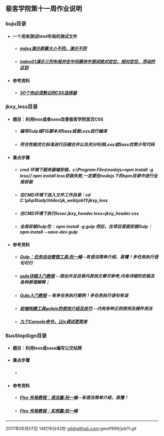 
 ## 极客学院第十一周作业说明
### buju目录 
- #### 一个用来测试html布局的测试文件
   - ##### [index演示屏幕大小不同，演示不同](https://github.com/gwolf999/job11/blob/master/buju/index.html)
   - ##### [index01演示三列布局并在中间模块中测试绝对定位、相对定位、浮动的区别](https://github.com/gwolf999/job11/blob/master/buju/index01.html)
- #### 参考资料
  - ##### [30个你必须熟记的CSS选择器](http://colobu.com/2015/03/10/the-30-css-selectors-you-must-memorize/) 
### jkxy_less目录
- #### 题目：利用less或者sass改善极客学院首页CSS
  - ##### 编写Gulp或FIS脚本对Sass或者Less进行编译
  - ##### 符合性能优化标准进行压缩合并以及充分利用Less或Sass优势少写代码
- #### 重点步骤
  - ##### cmd 环境下服务器端安装，c:\Program Files\nodejs>npm install -g less// *npm install less安装失败,一定要在nodejs下的npm目录中进行全局安装*

  - ##### 在CMD环境下进入文件工作目录：cd C:\phpStudy\htdoc\jk_web\job11\jkxy_less
  - ##### 在CMD环境下执行lessc jkxy_header.less>jkxy_header.css
  - ##### 全局安装Gulp包： npm install -g gulp  然后，在项目里面安装Gulp： npm install --save-dev gulp 
- #### 参考资料
  - ##### [Gulp：任务自动管理工具:阮一峰](http://javascript.ruanyifeng.com/tool/gulp.html)--有语法简单介绍，易懂！多任务执行语句可行
  - ##### [gulp详细入门教程](http://www.ydcss.com/archives/18) --很全并且目录内其他文章可参考;内有详细的安装及各种原理解释；
  - ##### [Gulp入门教程](http://markpop.github.io/2014/09/17/Gulp%E5%85%A5%E9%97%A8%E6%95%99%E7%A8%8B/) --有多任务执行案例！*多任务执行语句有误*
  - ##### [前端构建工具gulpjs的使用介绍及技巧](http://www.cnblogs.com/2050/p/4198792.html) --内有各种正则使用及插件用法
  - ##### [九个Console命令，让js调试更简单](https://github.com/dwqs/blog/issues/32)
### BusStopSign目录
- #### 题目：利用less或sass编写公交站牌
 
- #### 重点步骤
  - ##### 
- #### 参考资料
  - ##### [Flex 布局教程：语法篇:阮一峰](http://www.ruanyifeng.com/blog/2015/07/flex-grammar.html)--有语法简单介绍，易懂！
  - ##### [Flex 布局教程：实例篇:阮一峰](http://www.ruanyifeng.com/blog/2015/07/flex-examples.html) 


----------
2017年05月07日 14时16分42秒
git@github.com:gwolf999/job11.git





